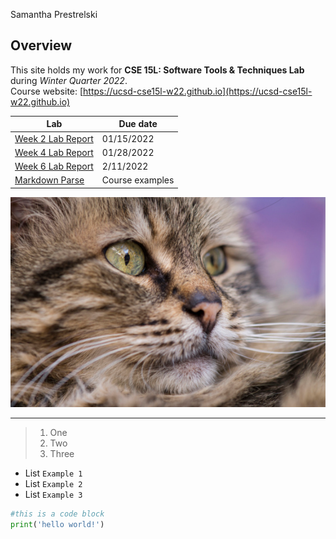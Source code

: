 Samantha Prestrelski

## Overview
This site holds my work for **CSE 15L: Software Tools & Techniques Lab** during *Winter Quarter 2022*.  
Course website: [https://ucsd-cse15l-w22.github.io](https://ucsd-cse15l-w22.github.io) 

| Lab  | Due date   |
|------------|------------|
|[Week 2 Lab Report](https://sprestrelski.github.io/cse15l-lab-reports/labs/week2labreport) | 01/15/2022 |
|[Week 4 Lab Report](https://sprestrelski.github.io/cse15l-lab-reports/labs/week4labreport) | 01/28/2022 |
|[Week 6 Lab Report](https://sprestrelski.github.io/cse15l-lab-reports/labs/lab-report-3-week-6) | 2/11/2022 |
|[Markdown Parse](https://github.com/sprestrelski/markdown-parse)| Course examples|

![cat](labs/images/cat.png)

---
> 1. One
> 2. Two
> 3. Three

* List `Example 1`
* List `Example 2`
* List `Example 3`

```python
#this is a code block
print('hello world!')
```